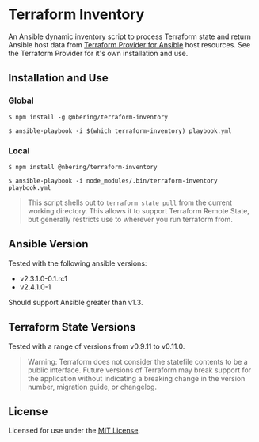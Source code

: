 # Terraform Inventory

An Ansible dynamic inventory script to process Terraform state and return
Ansible host data from [Terraform Provider for Ansible][1] host resources. See the
Terraform Provider for it's own installation and use.

## Installation and Use

### Global
```
$ npm install -g @nbering/terraform-inventory

$ ansible-playbook -i $(which terraform-inventory) playbook.yml
```

### Local
```
$ npm install @nbering/terraform-inventory

$ ansible-playbook -i node_modules/.bin/terraform-inventory playbook.yml
```

> This script shells out to `terraform state pull` from the current working
directory. This allows it to support Terraform Remote State, but generally
restricts use to wherever you run terraform from.

## Ansible Version

Tested with the following ansible versions:
- v2.3.1.0-0.1.rc1
- v2.4.1.0-1

Should support Ansible greater than v1.3.

## Terraform State Versions

Tested with a range of versions from v0.9.11 to v0.11.0.

> Warning: Terraform does not consider the statefile contents to be a public
interface. Future versions of Terraform may break support for the application
without indicating a breaking change in the version number, migration guide, or
changelog.

## License

Licensed for use under the [MIT License](./LICENSE).

[1]: https://gitlab.com/nbering/ansible-provider-terraform/
